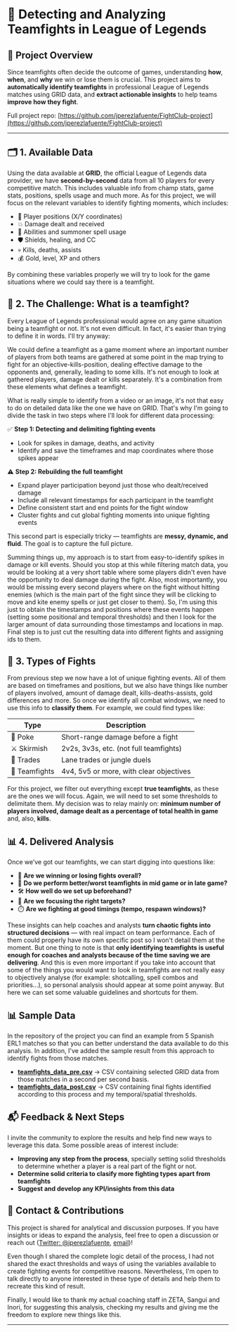 # 🔎 Detecting and Analyzing Teamfights in League of Legends

## 📌 Project Overview

Since teamfights often decide the outcome of games, understanding **how**, **when**, and **why** we win or lose them is crucial. This project aims to **automatically identify teamfights** in professional League of Legends matches using GRID data, and **extract actionable insights** to help teams **improve how they fight**. 

Full project repo: [https://github.com/jperezlafuente/FightClub-project](https://github.com/jperezlafuente/FightClub-project)

---

## 🗂️ 1. Available Data

Using the data available at **GRID**, the official League of Legends data provider, we have **second-by-second** data from all 10 players for every competitive match. This includes valuable info from champ stats, game stats, positions, spells usage and much more. As for this project, we will focus on the relevant variables to identify fighting moments, which includes:

- 📍 Player positions (X/Y coordinates)
- 💥 Damage dealt and received
- 🧙 Abilities and summoner spell usage
- 🛡️ Shields, healing, and CC
- 💀 Kills, deaths, assists
- 💰 Gold, level, XP and others

By combining these variables properly we will try to look for the game situations where we could say there is a teamfight.

## 🧩 2. The Challenge: What is a teamfight?

Every League of Legends professional would agree on any game situation being a teamfight or not. It's not even difficult. In fact, it's easier than trying to define it in words. I'll try anyway:

We could define a teamfight as a game moment where an important number of players from both teams are gathered at some point in the map trying to fight for an objective-kills-position, dealing effective damage to the opponents and, generally, leading to some kills. It's not enough to look at gathered players, damage dealt or kills separately. It's a combination from these elements what defines a teamfight.

What is really simple to identify from a video or an image, it's not that easy to do on detailed data like the one we have on GRID. That's why I'm going to divide the task in two steps where I'll look for different data processing:

✅ **Step 1: Detecting and delimiting fighting events**
- Look for spikes in damage, deaths, and activity
- Identify and save the timeframes and map coordinates where those spikes appear

⚠️ **Step 2: Rebuilding the full teamfight**
- Expand player participation beyond just those who dealt/received damage
- Include all relevant timestamps for each participant in the teamfight
- Define consistent start and end points for the fight window
- Cluster fights and cut global fighting moments into unique fighting events

This second part is especially tricky — teamfights are **messy, dynamic, and fluid**. The goal is to capture the full picture.

Summing things up, my approach is to start from easy-to-identify spikes in damage or kill events. Should you stop at this while filtering match data, you would be looking at a very short table where some players didn't even have the opportunity to deal damage during the fight. Also, most importantly, you would be missing every second players where on the fight without hitting enemies (which is the main part of the fight since they will be clicking to move and kite enemy spells or just get closer to them). So, I'm using this just to obtain the timestamps and positions where these events happen (setting some positional and temporal thresholds) and then I look for the larger amount of data surrounding those timestamps and locations in map. Final step is to just cut the resulting data into different fights and assigning ids to them.

## 🧠 3. Types of Fights

From previous step we now have a lot of unique fighting events. All of them are based on timeframes and positions, but we also have things like number of players involved, amount of damage dealt, kills-deaths-assists, gold differences and more. So once we identify all combat windows, we need to use this info to **classify them**. For example, we could find types like:

| Type         | Description                             |
|--------------|-----------------------------------------|
| 🔫 Poke       | Short-range damage before a fight       |
| ⚔️ Skirmish   | 2v2s, 3v3s, etc. (not full teamfights)  |
| 🔄 Trades     | Lane trades or jungle duels             |
| 🧨 Teamfights | 4v4, 5v5 or more, with clear objectives |

For this project, we filter out everything except **true teamfights**, as these are the ones we will focus. Again, we will need to set some thresholds to delimitate them. My decision was to relay mainly on: **minimum number of players involved, damage dealt as a percentage of total health in game** and, also, **kills**. 

## 📊 4. Delivered Analysis

Once we’ve got our teamfights, we can start digging into questions like:

- 🥇 **Are we winning or losing fights overall?**
- 🧭 **Do we perform better/worst teamfights in mid game or in late game?**
- 🛠️ **How well do we set up beforehand?**
- 🎯 **Are we focusing the right targets?**
- ⏱️ **Are we fighting at good timings (tempo, respawn windows)?**

These insights can help coaches and analysts **turn chaotic fights into structured decisions** — with real impact on team performance. Each of them could properly have its own specific post so I won't detail them at the moment. But one thing to note is that **only identifying teamfights is useful enough for coaches and analysts because of the time saving we are delivering**. And this is even more important if you take into account that some of the things you would want to look in teamfights are not really easy to objectively analyse (for example: shotcalling, spell combos and priorities...), so personal analysis should appear at some point anyway. But here we can set some valuable guidelines and shortcuts for them. 

## 📊 Sample Data

In the repository of the project you can find an example from 5 Spanish ERL1 matches so that you can better understand the data available to do this analysis. In addition, I've added the sample result from this approach to identify fights from those matches.

- [**teamfights_data_pre.csv**](https://github.com/jperezlafuente/FightClub-project/raw/main/data/teamfights_data_pre.csv) → CSV containing selected GRID data from those matches in a second per second basis.
- [**teamfights_data_post.csv**](https://github.com/jperezlafuente/FightClub-project/raw/main/data/teamfights_data_post.csv) → CSV containing final fights identified according to this process and my temporal/spatial thresholds.

## 📬 Feedback & Next Steps

I invite the community to explore the results and help find new ways to leverage this data. Some possible areas of interest include:
- **Improving any step from the process**, specially setting solid thresholds to determine whether a player is a real part of the fight or not.
- **Determine solid criteria to clasify more fighting types apart from teamfights**
- **Suggest and develop any KPI/insights from this data**

## 📢 Contact & Contributions
This project is shared for analytical and discussion purposes. If you have insights or ideas to expand the analysis, feel free to open a discussion or reach out ([Twitter: @jperezlafuente](https://twitter.com/jperezlafuente), [email](mailto:jperezlafuente@hotmail.com))!

Even though I shared the complete logic detail of the process, I had not shared the exact thresholds and ways of using the variables available to create fighting events for competitive reasons. Nevertheless, I'm open to talk directly to anyone interested in these type of details and help them to recreate this kind of result.

Finally, I would like to thank my actual coaching staff in ZETA, Sangui and Inori, for suggesting this analysis, checking my results and giving me the freedom to explore new things like this.

---
